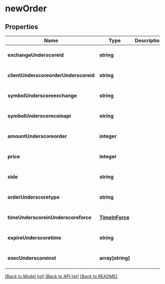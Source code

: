 # newOrder

## Properties
Name | Type | Description | Notes
------------ | ------------- | ------------- | -------------
**exchangeUnderscoreid** | **string** |  | [optional] [default to null]
**clientUnderscoreorderUnderscoreid** | **string** |  | [optional] [default to null]
**symbolUnderscoreexchange** | **string** |  | [optional] [default to null]
**symbolUnderscorecoinapi** | **string** |  | [optional] [default to null]
**amountUnderscoreorder** | **integer** |  | [optional] [default to null]
**price** | **integer** |  | [optional] [default to null]
**side** | **string** |  | [optional] [default to null]
**orderUnderscoretype** | **string** |  | [optional] [default to null]
**timeUnderscoreinUnderscoreforce** | [**TimeInForce**](TimeInForce.md) |  | [optional] [default to null]
**expireUnderscoretime** | **string** |  | [optional] [default to null]
**execUnderscoreinst** | **array[string]** |  | [optional] [default to null]

[[Back to Model list]](../README.md#documentation-for-models) [[Back to API list]](../README.md#documentation-for-api-endpoints) [[Back to README]](../README.md)


